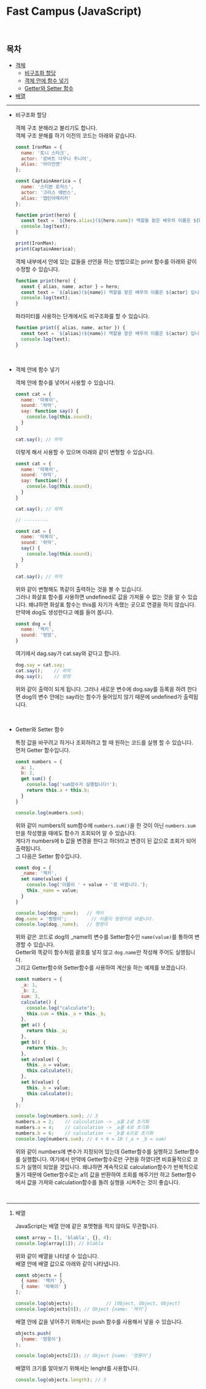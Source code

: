 # Fast Campus (JavaScript)

<br/>

## 목차

- [객체](#object)
  - [비구조화 할당](#assign)
  - [객체 안에 함수 넣기](#insert)
  - [Getter와 Setter 함수](#getter)
- [배열](#array)

---

- 비구조화 할당<a id="assign"></a>

  객체 구조 분해라고 불리기도 합니다.<br/>객체 구조 분해를 하기 이전의 코드는 아래와 같습니다.

  ```javascript
  const IronMan = {
    name: '토니 스타크',
    actor: '로버트 다우니 주니어',
    alias: '아이언맨'
  };
  
  const CaptainAmerica = {
    name: '스티븐 로저스',
    actor: '크리스 에반스',
    alias: '캡틴아메리카'
  };
  
  function print(hero) {
    const text = `${hero.alias}(${hero.name}) 역할을 맡은 배우의 이름은 ${hero.actor} 입니다.`
    console.log(text);
  }
  
  print(IronMan);
  print(CaptainAmerica);
  ```

  객체 내부에서 안에 있는 값들을 선언을 하는 방법으로는 print 함수를 아래와 같이 수정할 수 있습니다.

  ```javascript
  function print(hero) {
    const { alias, name, actor } = hero;
    const text = `${alias}(${name}) 역할을 맡은 배우의 이름은 ${actor} 입니다.`
    console.log(text);
  }
  ```

  파라미터를 사용하는 단계에서도 비구조화를 할 수 있습니다.

  ```javascript
  function print({ alias, name, actor }) {
    const text = `${alias}(${name}) 역할을 맡은 배우의 이름은 ${actor} 입니다.`
    console.log(text);
  }
  ```

  <br/>

- 객체 안에 함수 넣기<a id="insert"></a>

  객체 안에 함수를 넣어서 사용할 수 있습니다.

  ```javascript
  const cat = {
    name: '따복이',
    sound: '하악',
    say: function say() {
      console.log(this.sound);
    }
  }
  
  cat.say(); // 하악
  ```

  이렇게 해서 사용할 수 있으며 아래와 같이 변형할 수 있습니다.

  ```javascript
  const cat = {
    name: '따복이',
    sound: '하악',
    say: function() {
      console.log(this.sound);
    }
  }
  
  cat.say(); // 하악
  
  // ---------
  
  const cat = {
    name: '따복이',
    sound: '하악',
    say() {
      console.log(this.sound);
    }
  }
  
  cat.say(); // 하악
  ```

  위와 같이 변형해도 똑같이 출력하는 것을 볼 수 있습니다.<br/>그러나 화살표 함수를 사용하면 undefined로 값을 가져올 수 없는 것을 알 수 있습니다. 왜냐하면 화살표 함수는 this를 자기가 속했는 곳으로 연결을 하지 않습니다.<br/>만약에 dog도 생성한다고 예를 들어 봅니다.

  ```javascript
  const dog = {
    name: '잭키',
    sound: '멍멍',
  }
  ```

  여기에서 dag.say가 cat.say와 같다고 합니다.

  ```javascript
  dog.say = cat.say;
  cat.say();	// 하악
  dog.say();	// 멍멍
  ```

  위와 같이 출력이 되게 됩니다. 그러나 새로운 변수에 dog.say를 등록을 하려 한다면 dog의 변수 안에는 say라는 함수가 들어있지 않기 때문에 undefined가 출력됩니다.

  <br/>

- Getter와 Setter 함수<a id="getter"></a>

  특정 값을 바꾸려고 하거나 조회하려고 할 때 원하는 코드를 실행 할 수 있습니다. 먼저 Getter 함수입니다.

  ```javascript
  const numbers = {
    a: 1,
    b: 2,
    get sum() {
      console.log('sum함수가 실행됩니다!');
      return this.a + this.b;
    }
  }
  
  console.log(numbers.sum);
  ```

  위와 같이 numbers의 sum함수에 <code>numbers.sum()</code>을 한 것이 아닌 <code>numbers.sum</code>만을 작성했을 때에도 함수가 조회되어 알 수 있습니다.<br/>게다가 numbers에 b 값을 변경을 한다고 하더라고 변경이 된 값으로 조회가 되어 출력됩니다.<br/>그 다음은 Setter 함수입니다.

  ```javascript
  const dog = {
    _name: '잭키',
    set name(value) {
      console.log('이름이 ' + value + '로 바뀝니다.');
      this._name = value;
    }
  }
  
  console.log(dog._name);	// 잭키
  dog.name = '멍멍이';			// 이름이 멍멍이로 바뀝니다.
  console.log(dog._name);	// 멍멍이
  ```

  위와 같은 코드로 dog의 _name의 변수를 Setter함수인 <code>name(value)</code>를 통하여 변경할 수 있습니다.<br/>Getter와 똑같이 함수처럼 괄호를 넣지 않고 <code>dog.name</code>만 작성해 주어도 실행됩니다.<br/>그리고 Getter함수와 Setter함수를 사용하여 계산을 하는 예제를 보겠습니다.

  ```javascript
  const numbers = {
    _a: 1,
    _b: 2,
    sum: 3,
    calculate() {
      console.log("calculate");
      this.sum = this._a + this._b;
    },
    get a() {
      return this._a;
    },
    get b() {
      return this._b;
    },
    set a(value) {
      this._a = value;
      this.calculate();
    },
    set b(value) {
      this._b = value;
      this.calculate();
    }
  };
  
  console.log(numbers.sum);	// 3
  numbers.a = 2;	// calculation -> _a를 2로 초기화
  numbers.a = 4;	// calculation -> _a를 4로 초기화
  numbers.b = 6;	// calculation -> _b를 6으로 초기화
  console.log(numbers.sum);	// 4 + 6 = 10 (_a + _b = sum)
  ```

  위와 같이 numbers에 변수가 지정되어 있는데 Getter함수를 실행하고 Setter함수를 실행합니다. 여기에서 만약에 Getter함수로만 구현을 하였다면 비효율적으로 코드가 실행이 되었을 것입니다. 왜냐하면 계속적으로 calculation함수가 반복적으로 돌기 때문에 Getter함수로는 a의 값을 반환하여 조회를 해주기만 하고 Setter함수에서 값을 가져와 calculation함수를 돌려 실행을 시켜주는 것이 좋습니다.

<br/>

---

1. 배열

   JavaScript는 배열 안에 같은 포멧형을 적지 않아도 무관합니다.

   ```javascript
   const array = [1, 'blabla', {}, 4];
   console.log(array[1]); // blabla
   ```

   위와 같이 배열을 나타낼 수 있습니다.<br/>배열 안에 배열 값으로 아래와 같이 나타냅니다.

   ```javascript
   const objects = [
     { name: '잭키' },
     { name: '따복이' }
   ];
   
   console.log(objects);			// [Object, Object, Object]
   console.log(objects[0]);	// Object {name: '잭키'}
   ```

   배열 안에 값을 넣어주기 위해서는 push 함수를 사용해서 넣을 수 있습니다.

   ```javascript
   objects.push(
     {name: '멍뭉이'}
   );
   
   console.log(objects[2]);	// Object {name: '멍뭉이'} 
   ```

   배열의 크기를 알아보기 위해서는 lenght를 사용합니다.

   ```javascript
   console.log(objects.length);	// 3
   ```

